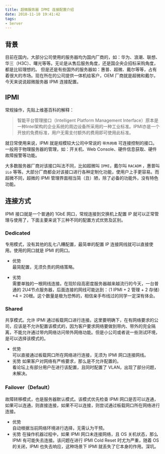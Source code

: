 ```yaml
---
title: 超微服务器 IPMI 连接配置介绍
date: 2018-11-10 19:41:42
tags:
- Server
---
```


## 背景

目前在国内，大部分公司使用的服务器均为国内厂商的，如：华为、浪潮、联想、华三（H3C）、曙光等等。无论是从售后服务角度，还是国企央企招标采购角度，都是比较理想的。
但是还是有些国外的服务器如：惠普、超微、戴尔等等，占有着很大的市场。现在所在的公司提供一体机给客户，OEM 厂商就是超微和戴尔，今天来说说超微服务器 IPMI 连接配置。

## IPMI
常规操作，先贴上维基百科的解释：
> 智能平台管理接口（Intelligent Platform Management Interface）原本是一种Intel架构的企业系统的周边设备所采用的一种工业标准。IPMI亦是一个开放的免费标准，用户无需支付额外的费用即可使用此标准。

就日常使用来说，IPMI 就是规模较大公司中常说的 `带外网络` 可连接控制的接口。一般用于物理服务器的管理，如：开关机、Web Console、硬件信息获取、硬件故障报警等功能。

大多数服务器厂商对该接口叫法不同，比如超微叫 `IPMI`，戴尔叫 `RACADM` ，惠普叫 `iLo` 等等。大部分厂商都会对该接口进行各种定制化功能，使用户上手更容易。而超微不同，超微的 IPMI 管理界面相当简（丑）陋，除了必备的功能外，没有特色功能。

## 连接方式

IPMI 接口就是一个普通的 1GbE 网口，常规连接到交换机上配置 IP 就可以正常管理与使用了，下面主要来说下三种不同的配置方式优势及区别。

### Dedicated
专用模式，没有其他的乱七八糟配置，最简单的配置 IP 连接网线就可以直接使用。使用的网口就是 IPMI 的网口。
* 优势  
最简配置，无须负责的网络策略。

* 劣势  
需要单独的一根网线连接。在现阶段高密度服务器越来越流行的今天，一台普通的 2U4节点服务器，后面连接的网线可能达到：（1 IPMI + 2 管理 + 2 存储）*4 = 20根。这个数量是极为恐怖的，相信亲手布线过的同学一定深有体会。

### Shared
共享模式。允许 IPMI 通过板载网口进行连接。这里要明确下，在有网络要求的公司，应该是不允许配置该模式的，因为客户要求网络要做到带内、带外的完全隔离，不能允许通过带内网络访问带外网络功能。但是小公司或者说一些测试环境，是可以选择该模式的。
* 优势  
可以直接通过板载网口所在网络进行连接，无须为 IPMI 网口连接网线。
* 劣势
如果客户对网络有严格要求，那么是不允许配置的。  
看论坛上有部分用户在进行该配置，且同时配置了 VLAN，出现了部分问题，未解决。

### Failover（Default）
故障转移模式，也是服务器默认模式。该模式优先检查 IPMI 网口是否可以连通，如果可以连通，则直接连接，如果不可以连接，则尝试通过板载网口所在网络进行连接。
* 优势  
自动根据当前网络环境进行选择，无需认为干预。
* 劣势
在操作机器过程中，如果 IPMI 网口未连接网络，且 OS 关机状态，那么 IPMI 有可能失去连接。该问题在进行 IPMI Cold Reset 时尤为严重，随着 OS 的关闭，IPMI 也失去响应，这种场景下 IPMI 就丢失了它本身的作用。深坑。



